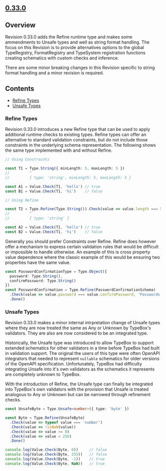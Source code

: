 ## [0.33.0](https://www.npmjs.com/package/@sinclair/typebox/v/0.33.0)

## Overview

Revision 0.33.0 adds the Refine runtime type and makes some ammendments to Unsafe types and well as string format handling. The focus on this Revision is to provide alternatives options to the global TypeRegistry, FormatRegistry and TypeSystem registration functions creating schematics with custom checks and inference.

There are some minor breaking changes in this Revision specific to string format handling and a minor revision is required.

## Contents

- [Refine Types](#Refine-Types)
- [Unsafe Types](#Unsafe-Types)

<a name="Refine-Types"></a>

### Refine Types

Revision 0.33.0 introduces a new Refine type that can be used to apply additional runtime checks to existing types. Refine types can offer an alternative to standard validation constraints, but do not include those constraints in the underlying schema representation. The following shows the same type implemented with and without Refine.

```typescript
// Using Constraints

const T1 = Type.String({ minLength: 5, maxLength: 5 })
//         ^
//         { type: 'string', minLength: 5, maxLength: 5 }

const A1 = Value.Check(T1, 'hello') // true
const B1 = Value.Check(T1, 'hi')    // false

// Using Refine

const T2 = Type.Refine(Type.String()).Check(value => value.length === 5).Done()
//         ^
//         { type: 'string' }

const A2 = Value.Check(T1, 'hello') // true
const B2 = Value.Check(T1, 'hi')    // false
```
Generally you should prefer Constraints over Refine. Refine does however offer a mechanism to express certain validation rules that would be difficult or impossible to handle otherwise. An example of this is cross property value dependence where the classic example of this would be ensuring two properties have the same value.

```typescript
const PasswordConfirmationType = Type.Object({
  password: Type.String(),
  confirmPassword: Type.String()
})
const PasswordConfirmation = Type.Refine(PasswordConfirmationSchema)
  .Check(value => value.password === value.confirmPassword, 'Passwords do not match')
  .Done()
```

<a name="Unsafe-Types"></a>

### Unsafe Types

Revision 0.33.0 makes a minor internal intrpretation change of Unsafe types where they are now treated the same as Any or Unknown by TypeBox's validators. They are also are now considered to be an integrated type.

Historically, the Unsafe type was introduced to allow TypeBox to support extended schematics for other validators in a time before TypeBox had built in validation support. The original the users of this type were often OpenAPI integrators that needed to represent `nullable` schematics for older versions of the OpenAPI specification. Unfortunately, TypeBox had difficulty integrating Unsafe into it's own validators as the schematics it represents are completely unknown to TypeBox.

With the introduction of Refine, the Unsafe type can finally be integrated into TypeBox's own validators with the provision that Unsafe is treated analogous to Any or Unknown but can be narrowed through refinement checks. 

```typescript
const UnsafeByte = Type.Unsafe<number>({ type: 'byte' })

const Byte = Type.Refine(UnsafeByte)
  .Check(value => typeof value === 'number')
  .Check(value => !isNaN(value))
  .Check(value => value >= 0)
  .Check(value => value < 256)
  .Done()

console.log(Value.Check(Byte, 0))     // false
console.log(Value.Check(Byte, 255))   // false
console.log(Value.Check(Byte, -1))    // true
console.log(Value.Check(Byte, NaN))   // true
```